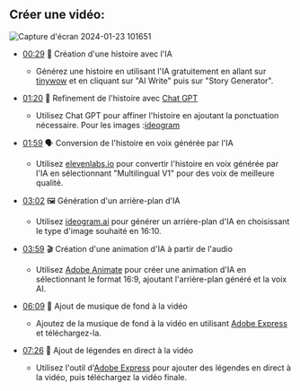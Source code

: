 ## Créer une vidéo: 
![Capture d'écran 2024-01-23 101651](https://github.com/jpbrasile/formationIA2.0/assets/8331027/f1177607-d94d-4131-9e46-8c67ce12a46b)

- [00:29](https://www.youtube.com/watch?v=XEKClmzBKOQ&t=29s) 📜 Création d'une histoire avec l'IA 

  - Générez une histoire en utilisant l'IA gratuitement en allant sur [tinywow](https://tinywow.com) et en cliquant sur "AI Write" puis sur "Story Generator".

- [01:20](https://www.youtube.com/watch?v=XEKClmzBKOQ&t=80s) 📝 Refinement de l'histoire avec [Chat GPT]( https://chat.openai.com)

  - Utilisez Chat GPT pour affiner l'histoire en ajoutant la ponctuation nécessaire. Pour les images :[ideogram]( https://ideogram.ai/)

- [01:59](https://www.youtube.com/watch?v=XEKClmzBKOQ&t=119s) 🗣️ Conversion de l'histoire en voix générée par l'IA

  - Utilisez [elevenlabs.io](https://elevenlabs.io/?from=partnercrosby4659) pour convertir l'histoire en voix générée par l'IA en sélectionnant "Multilingual V1" pour des voix de meilleure qualité.

- [03:02](https://www.youtube.com/watch?v=XEKClmzBKOQ&t=182s) 🖼️ Génération d'un arrière-plan d'IA

  - Utilisez [ideogram.ai]( https://ideogram.ai/) pour générer un arrière-plan d'IA en choisissant le type d'image souhaité en 16:10.

- [03:59](https://www.youtube.com/watch?v=XEKClmzBKOQ&t=239s) 🎬 Création d'une animation d'IA à partir de l'audio

  - Utilisez [Adobe Animate](https://new.express.adobe.com/tools/animate-from-audio/) pour créer une animation d'IA en sélectionnant le format 16:9, ajoutant l'arrière-plan généré et la voix AI.

- [06:09](https://www.youtube.com/watch?v=XEKClmzBKOQ&t=369s) 🎵 Ajout de musique de fond à la vidéo

  - Ajoutez de la musique de fond à la vidéo en utilisant [Adobe Express](https://new.express.adobe.com/tools/caption-video) et téléchargez-la.

- [07:26](https://www.youtube.com/watch?v=XEKClmzBKOQ&t=446s) 📢 Ajout de légendes en direct à la vidéo

  - Utilisez l'outil d'[Adobe Express](https://new.express.adobe.com/tools/caption-video) pour ajouter des légendes en direct à la vidéo, puis téléchargez la vidéo finale.
 

